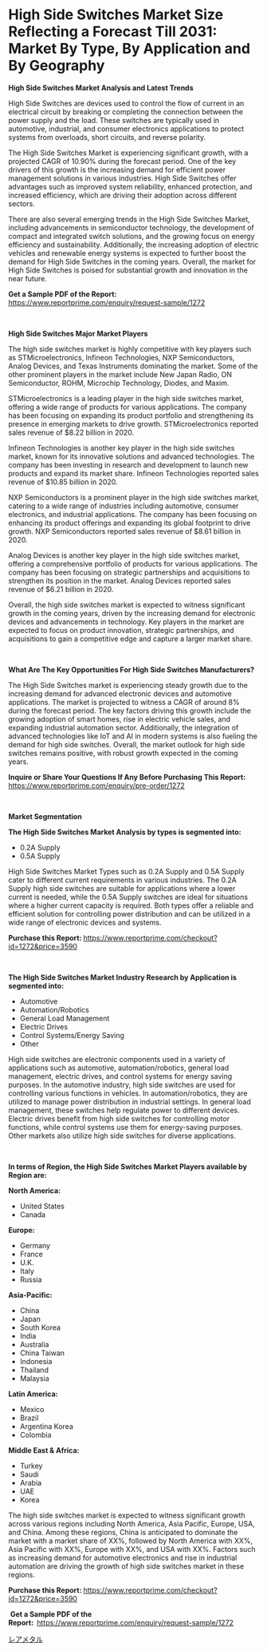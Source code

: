 <p><h1>High Side Switches Market Size Reflecting a Forecast Till 2031: Market By Type, By Application and By Geography</h1></p><p><strong>High Side Switches Market Analysis and Latest Trends</strong></p>
<p><p>High Side Switches are devices used to control the flow of current in an electrical circuit by breaking or completing the connection between the power supply and the load. These switches are typically used in automotive, industrial, and consumer electronics applications to protect systems from overloads, short circuits, and reverse polarity.</p><p>The High Side Switches Market is experiencing significant growth, with a projected CAGR of 10.90% during the forecast period. One of the key drivers of this growth is the increasing demand for efficient power management solutions in various industries. High Side Switches offer advantages such as improved system reliability, enhanced protection, and increased efficiency, which are driving their adoption across different sectors.</p><p>There are also several emerging trends in the High Side Switches Market, including advancements in semiconductor technology, the development of compact and integrated switch solutions, and the growing focus on energy efficiency and sustainability. Additionally, the increasing adoption of electric vehicles and renewable energy systems is expected to further boost the demand for High Side Switches in the coming years. Overall, the market for High Side Switches is poised for substantial growth and innovation in the near future.</p></p>
<p><strong>Get a Sample PDF of the Report:&nbsp;</strong> <a href="https://www.reportprime.com/enquiry/request-sample/1272">https://www.reportprime.com/enquiry/request-sample/1272</a></p>
<p>&nbsp;</p>
<p><strong>High Side Switches Major Market Players</strong></p>
<p><p>The high side switches market is highly competitive with key players such as STMicroelectronics, Infineon Technologies, NXP Semiconductors, Analog Devices, and Texas Instruments dominating the market. Some of the other prominent players in the market include New Japan Radio, ON Semiconductor, ROHM, Microchip Technology, Diodes, and Maxim.</p><p>STMicroelectronics is a leading player in the high side switches market, offering a wide range of products for various applications. The company has been focusing on expanding its product portfolio and strengthening its presence in emerging markets to drive growth. STMicroelectronics reported sales revenue of $8.22 billion in 2020.</p><p>Infineon Technologies is another key player in the high side switches market, known for its innovative solutions and advanced technologies. The company has been investing in research and development to launch new products and expand its market share. Infineon Technologies reported sales revenue of $10.85 billion in 2020.</p><p>NXP Semiconductors is a prominent player in the high side switches market, catering to a wide range of industries including automotive, consumer electronics, and industrial applications. The company has been focusing on enhancing its product offerings and expanding its global footprint to drive growth. NXP Semiconductors reported sales revenue of $8.61 billion in 2020.</p><p>Analog Devices is another key player in the high side switches market, offering a comprehensive portfolio of products for various applications. The company has been focusing on strategic partnerships and acquisitions to strengthen its position in the market. Analog Devices reported sales revenue of $6.21 billion in 2020.</p><p>Overall, the high side switches market is expected to witness significant growth in the coming years, driven by the increasing demand for electronic devices and advancements in technology. Key players in the market are expected to focus on product innovation, strategic partnerships, and acquisitions to gain a competitive edge and capture a larger market share.</p></p>
<p>&nbsp;</p>
<p><strong>What Are The Key Opportunities For High Side Switches Manufacturers?</strong></p>
<p><p>The High Side Switches market is experiencing steady growth due to the increasing demand for advanced electronic devices and automotive applications. The market is projected to witness a CAGR of around 8% during the forecast period. The key factors driving this growth include the growing adoption of smart homes, rise in electric vehicle sales, and expanding industrial automation sector. Additionally, the integration of advanced technologies like IoT and AI in modern systems is also fueling the demand for high side switches. Overall, the market outlook for high side switches remains positive, with robust growth expected in the coming years.</p></p>
<p><strong>Inquire or Share Your Questions If Any Before Purchasing This Report:</strong> <a href="https://www.reportprime.com/enquiry/pre-order/1272">https://www.reportprime.com/enquiry/pre-order/1272</a></p>
<p>&nbsp;</p>
<p><strong>Market Segmentation</strong></p>
<p><strong>The High Side Switches Market Analysis by types is segmented into:</strong></p>
<p><ul><li>0.2A Supply</li><li>0.5A Supply</li></ul></p>
<p><p>High Side Switches Market Types such as 0.2A Supply and 0.5A Supply cater to different current requirements in various industries. The 0.2A Supply high side switches are suitable for applications where a lower current is needed, while the 0.5A Supply switches are ideal for situations where a higher current capacity is required. Both types offer a reliable and efficient solution for controlling power distribution and can be utilized in a wide range of electronic devices and systems.</p></p>
<p><strong>Purchase this Report:&nbsp;</strong><a href="https://www.reportprime.com/checkout?id=1272&price=3590">https://www.reportprime.com/checkout?id=1272&price=3590</a></p>
<p>&nbsp;</p>
<p><strong>The High Side Switches Market Industry Research by Application is segmented into:</strong></p>
<p><ul><li>Automotive</li><li>Automation/Robotics</li><li>General Load Management</li><li>Electric Drives</li><li>Control Systems/Energy Saving</li><li>Other</li></ul></p>
<p><p>High side switches are electronic components used in a variety of applications such as automotive, automation/robotics, general load management, electric drives, and control systems for energy saving purposes. In the automotive industry, high side switches are used for controlling various functions in vehicles. In automation/robotics, they are utilized to manage power distribution in industrial settings. In general load management, these switches help regulate power to different devices. Electric drives benefit from high side switches for controlling motor functions, while control systems use them for energy-saving purposes. Other markets also utilize high side switches for diverse applications.</p></p>
<p>&nbsp;</p>
<p><strong>In terms of Region, the High Side Switches Market Players available by Region are:</strong></p>
<p>
    <p> <strong> North America: </strong>
        <ul>
            <li>United States</li>
            <li>Canada</li>
        </ul>
        </p> 
    <p> <strong> Europe: </strong>
        <ul>
            <li>Germany</li>
            <li>France</li>
            <li>U.K.</li>
            <li>Italy</li>
            <li>Russia</li>
        </ul>
        </p> 
    <p> <strong> Asia-Pacific: </strong>
        <ul>
            <li>China</li>
            <li>Japan</li>
            <li>South Korea</li>
            <li>India</li>
            <li>Australia</li>
            <li>China Taiwan</li>
            <li>Indonesia</li>
            <li>Thailand</li>
            <li>Malaysia</li>
        </ul>
        </p> 
    <p> <strong> Latin America: </strong>
        <ul>
            <li>Mexico</li>
            <li>Brazil</li>
            <li>Argentina Korea</li>
            <li>Colombia</li>
        </ul>
        </p> 
    <p> <strong> Middle East & Africa: </strong>
        <ul>
            <li>Turkey</li>
            <li>Saudi</li>
            <li>Arabia</li>
            <li>UAE</li>
            <li>Korea</li>
        </ul>
    </p>
    </p>
<p><p>The high side switches market is expected to witness significant growth across various regions including North America, Asia Pacific, Europe, USA, and China. Among these regions, China is anticipated to dominate the market with a market share of XX%, followed by North America with XX%, Asia Pacific with XX%, Europe with XX%, and USA with XX%. Factors such as increasing demand for automotive electronics and rise in industrial automation are driving the growth of high side switches market in these regions.</p></p>
<p><strong>Purchase this Report: </strong><a href="https://www.reportprime.com/checkout?id=1272&price=3590">https://www.reportprime.com/checkout?id=1272&price=3590</a></p>
<p>&nbsp;<strong>Get a Sample PDF of the Report:&nbsp;&nbsp;</strong><a href="https://www.reportprime.com/enquiry/request-sample/1272">https://www.reportprime.com/enquiry/request-sample/1272</a></p>
<p><strong></strong></p>
<p><p><a href="https://github.com/lababdou/Market-Research-Report-List-3/blob/main/19041269218.md">レアメタル</a></p></p>